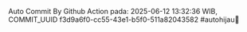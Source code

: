 Auto Commit By Github Action pada: 2025-06-12 13:32:36 WIB, COMMIT_UUID f3d9a6f0-cc55-43e1-b5f0-511a82043582 #autohijau🗿
